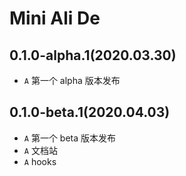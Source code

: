 # Mini Ali De
## 0.1.0-alpha.1(2020.03.30)
* `A` 第一个 alpha 版本发布
## 0.1.0-beta.1(2020.04.03)
* `A` 第一个 beta 版本发布
* `A` 文档站
* `A` hooks
